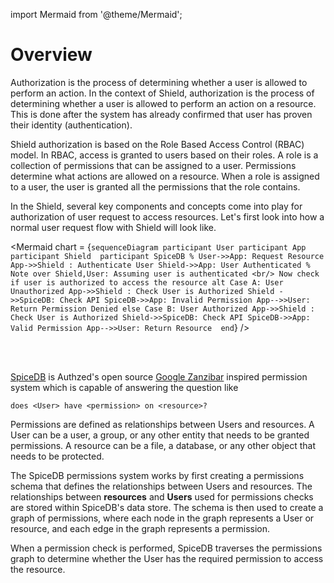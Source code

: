 import Mermaid from '@theme/Mermaid';

# Overview

Authorization is the process of determining whether a user is allowed to perform an action. In the context of Shield, authorization is the process of determining whether a user is allowed to perform an action on a resource. This is done after the system has already confirmed that user has proven their identity (authentication).

Shield authorization is based on the Role Based Access Control (RBAC) model. In RBAC, access is granted to users based on their roles. A role is a collection of permissions that can be assigned to a user. Permissions determine what actions are allowed on a resource. When a role is assigned to a user, the user is granted all the permissions that the role contains.

In the Shield, several key components and concepts come into play for authorization of user request to access resources. Let's first look into how a normal user request flow with Shield will look like.

<Mermaid chart = {`sequenceDiagram
    participant User
    participant App
    participant Shield 
    participant SpiceDB
    %
    User->>App: Request Resource
    App->>Shield : Authenticate User
    Shield->>App: User Authenticated
    %
    Note over Shield,User: Assuming user is authenticated <br/> Now check if user is authorized to access the resource
    alt Case A: User Unauthorized
        App->>Shield : Check User is Authorized
        Shield ->>SpiceDB: Check API
        SpiceDB->>App: Invalid Permission
        App-->>User: Return Permission Denied
    else Case B: User Authorized
        App->>Shield : Check User is Authorized
        Shield->>SpiceDB: Check API
        SpiceDB->>App: Valid Permission
        App-->>User: Return Resource 
    end`}
/>

<br/><br/>

[SpiceDB](https://authzed.com/docs) is Authzed's open source [Google Zanzibar](https://research.google/pubs/pub48190/) inspired permission system which is capable of answering the question like

```
does <User> have <permission> on <resource>?
```

Permissions are defined as relationships between Users and resources. A User can be a user, a group, or any other entity that needs to be granted permissions. A resource can be a file, a database, or any other object that needs to be protected.

The SpiceDB permissions system works by first creating a permissions schema that defines the relationships between Users and resources. The relationships between **resources** and **Users** used for permissions checks are stored within SpiceDB's data store. The schema is then used to create a graph of permissions, where each node in the graph represents a User or resource, and each edge in the graph represents a permission.

When a permission check is performed, SpiceDB traverses the permissions graph to determine whether the User has the required permission to access the resource. 

